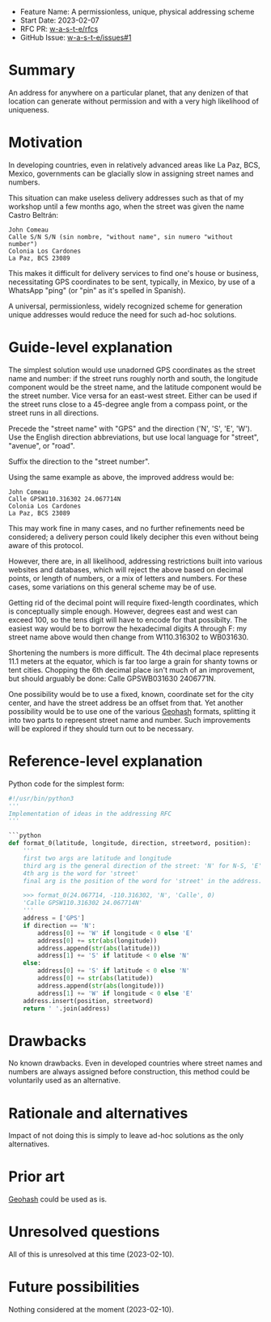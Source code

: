 - Feature Name: A permissionless, unique, physical addressing scheme
- Start Date: 2023-02-07
- RFC PR: [w-a-s-t-e/rfcs](https://github.com/jcomeauictx/w-a-s-t-e/rfcs/addressing.md)
- GitHub Issue: [w-a-s-t-e/issues#1](https://github.com/jcomeauictx/w-a-s-t-e/issues/1)

# Summary
[summary]: #summary

An address for anywhere on a particular planet, that any denizen of that
location can generate without permission and with a very high likelihood of
uniqueness.

# Motivation
[motivation]: #motivation

In developing countries, even in relatively advanced areas like La Paz, BCS, Mexico, governments can be glacially slow in assigning street names and numbers.

This situation can make useless delivery addresses such as that of my workshop until a few months ago, when the street was given the name Castro Beltrán:

    John Comeau
    Calle S/N S/N (sin nombre, "without name", sin numero "without number")
    Colonia Los Cardones
    La Paz, BCS 23089

This makes it difficult for delivery services to find one's house or business,
necessitating GPS coordinates to be sent, typically, in Mexico, by use of
a WhatsApp "ping" (or "pin" as it's spelled in Spanish).

A universal, permissionless, widely recognized scheme for generation unique
addresses would reduce the need for such ad-hoc solutions.

# Guide-level explanation
[guide-level-explanation]: #guide-level-explanation

The simplest solution would use unadorned GPS coordinates as the street name
and number: if the street runs roughly north and south, the longitude component
would be the street name, and the latitude component would be the street number.
Vice versa for an east-west street. Either can be used if the street runs close
to a 45-degree angle from a compass point, or the street runs in all directions.

Precede the "street name" with "GPS" and the direction ('N', 'S', 'E', 'W').
Use the English direction abbreviations, but use local language for "street",
"avenue", or "road".

Suffix the direction to the "street number".

Using the same example as above, the improved address would be:

    John Comeau
    Calle GPSW110.316302 24.067714N
    Colonia Los Cardones
    La Paz, BCS 23089

This may work fine in many cases, and no further refinements need be considered;
a delivery person could likely decipher this even without being aware of this
protocol.

However, there are, in all likelihood, addressing restrictions built into
various websites and databases, which will reject the above based on decimal
points, or length of numbers, or a mix of letters and numbers. For these cases,
some variations on this general scheme may be of use.

Getting rid of the decimal point will require fixed-length coordinates, which
is conceptually simple enough. However, degrees east and west can exceed 100,
so the tens digit will have to encode for that possibilty. The easiest way
would be to borrow the hexadecimal digits A through F: my street name above
would then change from W110.316302 to WB031630.

Shortening the numbers is more difficult. The 4th decimal place represents 11.1
meters at the equator, which is far too large a grain for shanty towns or
tent cities. Chopping the 6th decimal place isn't much of an improvement,
but should arguably be done: Calle GPSWB031630 2406771N.

One possibility would be to use a fixed, known, coordinate set for the city
center, and have the street address be an offset from that. Yet another
possibility would be to use one of the various [Geohash](https://en.wikipedia.org/wiki/Geohash) formats, splitting it into two parts to represent street name
and number. Such improvements will be explored if they should turn out to
be necessary.

# Reference-level explanation
[reference-level-explanation]: #reference-level-explanation

Python code for the simplest form:

```python
#!/usr/bin/python3
'''
Implementation of ideas in the addressing RFC
'''

```python
def format_0(latitude, longitude, direction, streetword, position):
    '''
    first two args are latitude and longitude
    third arg is the general direction of the street: 'N' for N-S, 'E' for E-W
    4th arg is the word for 'street'
    final arg is the position of the word for 'street' in the address.

    >>> format_0(24.067714, -110.316302, 'N', 'Calle', 0)
    'Calle GPSW110.316302 24.067714N'
    '''
    address = ['GPS']
    if direction == 'N':
        address[0] += 'W' if longitude < 0 else 'E'
        address[0] += str(abs(longitude))
        address.append(str(abs(latitude)))
        address[1] += 'S' if latitude < 0 else 'N'
    else:
        address[0] += 'S' if latitude < 0 else 'N'
        address[0] += str(abs(latitude))
        address.append(str(abs(longitude)))
        address[1] += 'W' if longitude < 0 else 'E'
    address.insert(position, streetword)
    return ' '.join(address)
```

# Drawbacks
[drawbacks]: #drawbacks

No known drawbacks. Even in developed countries where street names and numbers
are always assigned before construction, this method could be voluntarily used
as an alternative.

# Rationale and alternatives
[rationale-and-alternatives]: #rationale-and-alternatives

Impact of not doing this is simply to leave ad-hoc solutions as the only
alternatives.

# Prior art
[prior-art]: #prior-art

[Geohash](https://en.wikipedia.org/wiki/Geohash) could be used as is.

# Unresolved questions
[unresolved-questions]: #unresolved-questions

All of this is unresolved at this time (2023-02-10).

# Future possibilities
[future-possibilities]: #future-possibilities

Nothing considered at the moment (2023-02-10).
